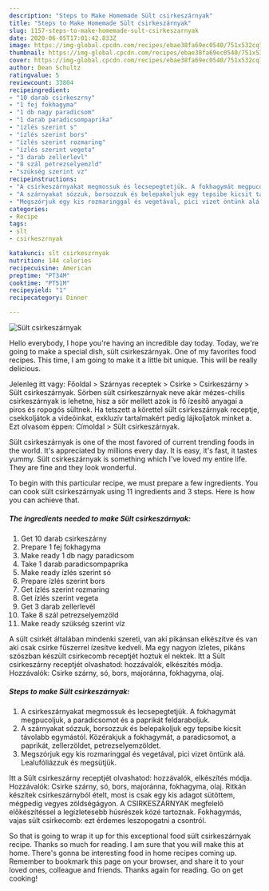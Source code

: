 ```yaml
---
description: "Steps to Make Homemade Sült csirkeszárnyak"
title: "Steps to Make Homemade Sült csirkeszárnyak"
slug: 1157-steps-to-make-homemade-sult-csirkeszarnyak
date: 2020-06-05T17:01:42.833Z
image: https://img-global.cpcdn.com/recipes/ebae38fa69ec0540/751x532cq70/sult-csirkeszarnyak-recept-foto.jpg
thumbnail: https://img-global.cpcdn.com/recipes/ebae38fa69ec0540/751x532cq70/sult-csirkeszarnyak-recept-foto.jpg
cover: https://img-global.cpcdn.com/recipes/ebae38fa69ec0540/751x532cq70/sult-csirkeszarnyak-recept-foto.jpg
author: Dean Schultz
ratingvalue: 5
reviewcount: 33804
recipeingredient:
- "10 darab csirkeszrny"
- "1 fej fokhagyma"
- "1 db nagy paradicsom"
- "1 darab paradicsompaprika"
- "ízlés szerint s"
- "ízlés szerint bors"
- "ízlés szerint rozmaring"
- "ízlés szerint vegeta"
- "3 darab zellerlevl"
- "8 szál petrezselyemzld"
- "szükség szerint vz"
recipeinstructions:
- "A csirkeszárnyakat megmossuk és lecsepegtetjük. A fokhagymát megpucoljuk, a paradicsomot és a paprikát feldaraboljuk."
- "A szárnyakat sózzuk, borsozzuk és belepakoljuk egy tepsibe kicsit távolabb egymástól. Közérakjuk a fokhagymát, a paradicsomot, a paprikát, zellerzöldet, petrezselyemzöldet."
- "Megszórjuk egy kis rozmaringgal és vegetával, pici vizet öntünk alá. Lealufóliázzuk és megsütjük."
categories:
- Recipe
tags:
- slt
- csirkeszrnyak

katakunci: slt csirkeszrnyak 
nutrition: 144 calories
recipecuisine: American
preptime: "PT34M"
cooktime: "PT51M"
recipeyield: "1"
recipecategory: Dinner

---
```



![Sült csirkeszárnyak](https://img-global.cpcdn.com/recipes/ebae38fa69ec0540/751x532cq70/sult-csirkeszarnyak-recept-foto.jpg)

Hello everybody, I hope you're having an incredible day today. Today, we're going to make a special dish, sült csirkeszárnyak. One of my favorites food recipes. This time, I am going to make it a little bit unique. This will be really delicious.

Jelenleg itt vagy: Főoldal &gt; Szárnyas receptek &gt; Csirke &gt; Csirkeszárny &gt; Sült csirkeszárnyak. Sörben sült csirkeszárnyak neve akár mézes-chilis csirkeszárnyak is lehetne, hisz a sör mellett azok is fő ízesítő anyagai a piros és ropogós sültnek. Ha tetszett a körettel sült csirkeszárnyak receptje, csekkoljátok a videóinkat, exkluzív tartalmakért pedig lájkoljatok minket a. Ezt olvasom éppen: Címoldal &gt; Sült csirkeszárnyak.

Sült csirkeszárnyak is one of the most favored of current trending foods in the world. It's appreciated by millions every day. It is easy, it's fast, it tastes yummy. Sült csirkeszárnyak is something which I've loved my entire life. They are fine and they look wonderful.


To begin with this particular recipe, we must prepare a few ingredients. You can cook sült csirkeszárnyak using 11 ingredients and 3 steps. Here is how you can achieve that.

<!--inarticleads1-->

##### The ingredients needed to make Sült csirkeszárnyak:

1. Get 10 darab csirkeszárny
1. Prepare 1 fej fokhagyma
1. Make ready 1 db nagy paradicsom
1. Take 1 darab paradicsompaprika
1. Make ready ízlés szerint só
1. Prepare ízlés szerint bors
1. Get ízlés szerint rozmaring
1. Get ízlés szerint vegeta
1. Get 3 darab zellerlevél
1. Take 8 szál petrezselyemzöld
1. Make ready szükség szerint víz


A sült csirkét általában mindenki szereti, van aki pikánsan elkészítve és van aki csak csirke fűszerrel ízesítve kedveli. Ma egy nagyon ízletes, pikáns szószban készült csirkecomb receptjét hoztuk el nektek. Itt a Sült csirkeszárny receptjét olvashatod: hozzávalók, elkészítés módja. Hozzávalók: Csirke szárny, só, bors, majoránna, fokhagyma, olaj. 

<!--inarticleads2-->

##### Steps to make Sült csirkeszárnyak:

1. A csirkeszárnyakat megmossuk és lecsepegtetjük. A fokhagymát megpucoljuk, a paradicsomot és a paprikát feldaraboljuk.
1. A szárnyakat sózzuk, borsozzuk és belepakoljuk egy tepsibe kicsit távolabb egymástól. Közérakjuk a fokhagymát, a paradicsomot, a paprikát, zellerzöldet, petrezselyemzöldet.
1. Megszórjuk egy kis rozmaringgal és vegetával, pici vizet öntünk alá. Lealufóliázzuk és megsütjük.


Itt a Sült csirkeszárny receptjét olvashatod: hozzávalók, elkészítés módja. Hozzávalók: Csirke szárny, só, bors, majoránna, fokhagyma, olaj. Ritkán készítek csirkeszárnyból ételt, most is csak egy kis adagot sütöttem, mégpedig vegyes zöldségágyon. A CSIRKESZÁRNYAK megfelelő előkészítéssel a legízletesebb húsrészek közé tartoznak. Fokhagymás, vajas sült csirkecomb: ezt érdemes leszopogatni a csontról. 

So that is going to wrap it up for this exceptional food sült csirkeszárnyak recipe. Thanks so much for reading. I am sure that you will make this at home. There's gonna be interesting food in home recipes coming up. Remember to bookmark this page on your browser, and share it to your loved ones, colleague and friends. Thanks again for reading. Go on get cooking!
